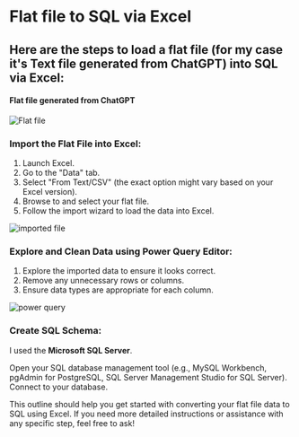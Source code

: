 # Flat file to SQL via Excel

## Here are the steps to load a flat file (for my case it's Text file generated from ChatGPT) into SQL via Excel:
#### Flat file generated from ChatGPT
![Flat file]()

### Import the Flat File into Excel:

1. Launch Excel.
2. Go to the "Data" tab.
3. Select "From Text/CSV" (the exact option might vary based on your Excel version).
4. Browse to and select your flat file.
5. Follow the import wizard to load the data into Excel.

![imported file]()
   
### Explore and Clean Data using Power Query Editor:

1. Explore the imported data to ensure it looks correct.
2. Remove any unnecessary rows or columns.
3. Ensure data types are appropriate for each column.

![power query]()
   
### Create SQL Schema:
I used the **Microsoft SQL Server**.

Open your SQL database management tool (e.g., MySQL Workbench, pgAdmin for PostgreSQL, SQL Server Management Studio for SQL Server).
Connect to your database.

This outline should help you get started with converting your flat file data to SQL using Excel. If you need more detailed instructions or assistance with any specific step, feel free to ask!
